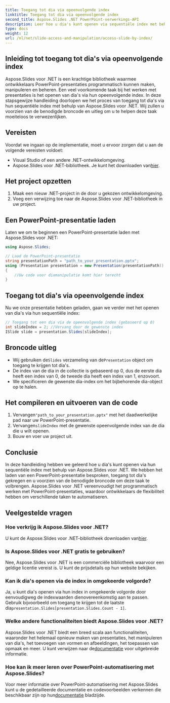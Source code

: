 ```yaml
---
title: Toegang tot dia via opeenvolgende index
linktitle: Toegang tot dia via opeenvolgende index
second_title: Aspose.Slides .NET PowerPoint-verwerkings-API
description: Leer hoe u dia's kunt openen via sequentiële index met behulp van Aspose.Slides voor .NET. Volg deze stapsgewijze handleiding met broncode om eenvoudig door PowerPoint-presentaties te navigeren en deze te manipuleren.
type: docs
weight: 12
url: /nl/net/slide-access-and-manipulation/access-slide-by-index/
---
```


## Inleiding tot toegang tot dia's via opeenvolgende index

Aspose.Slides voor .NET is een krachtige bibliotheek waarmee ontwikkelaars PowerPoint-presentaties programmatisch kunnen maken, manipuleren en beheren. Een veel voorkomende taak bij het werken met presentaties is het openen van dia's via hun opeenvolgende index. In deze stapsgewijze handleiding doorlopen we het proces van toegang tot dia's via hun sequentiële index met behulp van Aspose.Slides voor .NET. Wij zullen u voorzien van de benodigde broncode en uitleg om u te helpen deze taak moeiteloos te verwezenlijken.

## Vereisten

Voordat we ingaan op de implementatie, moet u ervoor zorgen dat u aan de volgende vereisten voldoet:

- Visual Studio of een andere .NET-ontwikkelomgeving.
-  Aspose.Slides voor .NET-bibliotheek. Je kunt het downloaden van[hier](https://releases.aspose.com/slides/net/).

## Het project opzetten

1. Maak een nieuw .NET-project in de door u gekozen ontwikkelomgeving.
2. Voeg een verwijzing toe naar de Aspose.Slides voor .NET-bibliotheek in uw project.

## Een PowerPoint-presentatie laden

Laten we om te beginnen een PowerPoint-presentatie laden met Aspose.Slides voor .NET:

```csharp
using Aspose.Slides;

// Laad de PowerPoint-presentatie
string presentationPath = "path_to_your_presentation.pptx";
using (Presentation presentation = new Presentation(presentationPath))
{
    //Uw code voor diamanipulatie komt hier terecht
}
```

## Toegang tot dia's via opeenvolgende index

Nu we onze presentatie hebben geladen, gaan we verder met het openen van dia's via hun sequentiële index:

```csharp
// Toegang tot een dia via de opeenvolgende index (gebaseerd op 0)
int slideIndex = 2; //Vervang door de gewenste index
ISlide slide = presentation.Slides[slideIndex];
```

## Broncode uitleg

-  Wij gebruiken de`Slides` verzameling van de`Presentation` object om toegang te krijgen tot dia's.
- De index van de dia in de collectie is gebaseerd op 0, dus de eerste dia heeft een index van 0, de tweede dia heeft een index van 1, enzovoort.
- We specificeren de gewenste dia-index om het bijbehorende dia-object op te halen.

## Het compileren en uitvoeren van de code

1.  Vervangen`"path_to_your_presentation.pptx"` met het daadwerkelijke pad naar uw PowerPoint-presentatie.
2.  Vervangen`slideIndex` met de gewenste opeenvolgende index van de dia die u wilt openen.
3. Bouw en voer uw project uit.

## Conclusie

In deze handleiding hebben we geleerd hoe u dia's kunt openen via hun sequentiële index met behulp van Aspose.Slides voor .NET. We hebben het laden van een PowerPoint-presentatie besproken, toegang tot dia's gekregen en u voorzien van de benodigde broncode om deze taak te volbrengen. Aspose.Slides voor .NET vereenvoudigt het programmatisch werken met PowerPoint-presentaties, waardoor ontwikkelaars de flexibiliteit hebben om verschillende taken te automatiseren.

## Veelgestelde vragen

### Hoe verkrijg ik Aspose.Slides voor .NET?

 U kunt de Aspose.Slides voor .NET-bibliotheek downloaden van[hier](https://releases.aspose.com/slides/net/).

### Is Aspose.Slides voor .NET gratis te gebruiken?

Nee, Aspose.Slides voor .NET is een commerciële bibliotheek waarvoor een geldige licentie vereist is. U kunt de prijsdetails op hun website bekijken.

### Kan ik dia's openen via de index in omgekeerde volgorde?

 Ja, u kunt dia's openen via hun index in omgekeerde volgorde door eenvoudigweg de indexwaarden dienovereenkomstig aan te passen. Gebruik bijvoorbeeld om toegang te krijgen tot de laatste dia`presentation.Slides[presentation.Slides.Count - 1]`.

### Welke andere functionaliteiten biedt Aspose.Slides voor .NET?

Aspose.Slides voor .NET biedt een breed scala aan functionaliteiten, waaronder het helemaal opnieuw maken van presentaties, het manipuleren van dia's, het toevoegen van vormen en afbeeldingen, het toepassen van opmaak en meer. U kunt verwijzen naar de[documentatie](https://reference.aspose.com/slides/net/) voor uitgebreide informatie.

### Hoe kan ik meer leren over PowerPoint-automatisering met Aspose.Slides?

 Voor meer informatie over PowerPoint-automatisering met Aspose.Slides kunt u de gedetailleerde documentatie en codevoorbeelden verkennen die beschikbaar zijn op hun[documentatie](https://reference.aspose.com/slides/net/) bladzijde.
